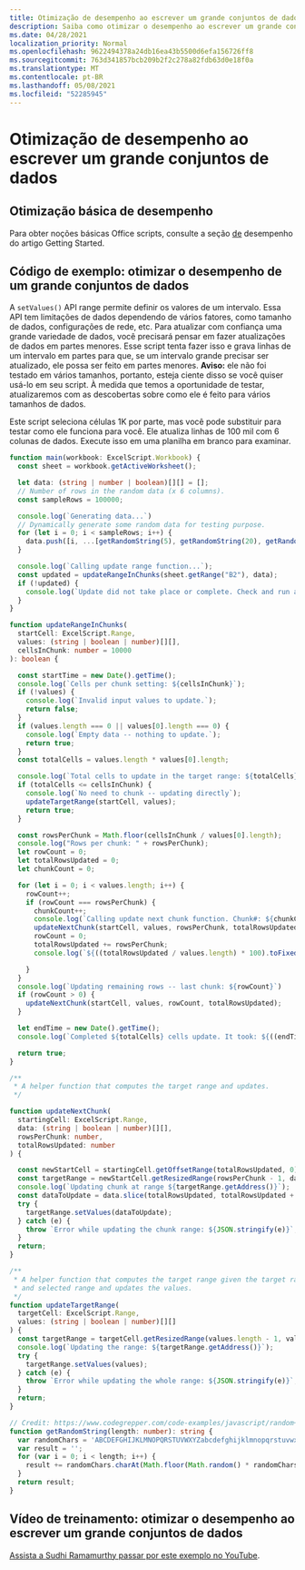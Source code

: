 ```yaml
---
title: Otimização de desempenho ao escrever um grande conjuntos de dados
description: Saiba como otimizar o desempenho ao escrever um grande conjuntos de dados em Office Scripts.
ms.date: 04/28/2021
localization_priority: Normal
ms.openlocfilehash: 9622494378a24db16ea43b5500d6efa156726ff8
ms.sourcegitcommit: 763d341857bcb209b2f2c278a82fdb63d0e18f0a
ms.translationtype: MT
ms.contentlocale: pt-BR
ms.lasthandoff: 05/08/2021
ms.locfileid: "52285945"
---
```

# <a name="performance-optimization-when-writing-a-large-dataset"></a>Otimização de desempenho ao escrever um grande conjuntos de dados

## <a name="basic-performance-optimization"></a>Otimização básica de desempenho

Para obter noções básicas Office scripts, consulte a seção [de](getting-started.md#basic-performance-considerations) desempenho do artigo Getting Started.

## <a name="sample-code-optimize-performance-of-a-large-dataset"></a>Código de exemplo: otimizar o desempenho de um grande conjuntos de dados

A `setValues()` API range permite definir os valores de um intervalo. Essa API tem limitações de dados dependendo de vários fatores, como tamanho de dados, configurações de rede, etc. Para atualizar com confiança uma grande variedade de dados, você precisará pensar em fazer atualizações de dados em partes menores. Esse script tenta fazer isso e grava linhas de um intervalo em partes para que, se um intervalo grande precisar ser atualizado, ele possa ser feito em partes menores. **Aviso:** ele não foi testado em vários tamanhos, portanto, esteja ciente disso se você quiser usá-lo em seu script. À medida que temos a oportunidade de testar, atualizaremos com as descobertas sobre como ele é feito para vários tamanhos de dados.

Este script seleciona células 1K por parte, mas você pode substituir para testar como ele funciona para você. Ele atualiza linhas de 100 mil com 6 colunas de dados. Execute isso em uma planilha em branco para examinar.

```TypeScript
function main(workbook: ExcelScript.Workbook) {
  const sheet = workbook.getActiveWorksheet();

  let data: (string | number | boolean)[][] = [];
  // Number of rows in the random data (x 6 columns).
  const sampleRows = 100000;

  console.log(`Generating data...`)
  // Dynamically generate some random data for testing purpose. 
  for (let i = 0; i < sampleRows; i++) {
    data.push([i, ...[getRandomString(5), getRandomString(20), getRandomString(10), Math.random()], "Sample data"]);
  }

  console.log(`Calling update range function...`);
  const updated = updateRangeInChunks(sheet.getRange("B2"), data);
  if (!updated) {
    console.log(`Update did not take place or complete. Check and run again.`);
  }
}

function updateRangeInChunks(
  startCell: ExcelScript.Range,
  values: (string | boolean | number)[][],
  cellsInChunk: number = 10000
): boolean {

  const startTime = new Date().getTime();
  console.log(`Cells per chunk setting: ${cellsInChunk}`);
  if (!values) {
    console.log(`Invalid input values to update.`);
    return false;
  }
  if (values.length === 0 || values[0].length === 0) {
    console.log(`Empty data -- nothing to update.`);
    return true;
  }
  const totalCells = values.length * values[0].length;

  console.log(`Total cells to update in the target range: ${totalCells}`);
  if (totalCells <= cellsInChunk) {
    console.log(`No need to chunk -- updating directly`);
    updateTargetRange(startCell, values);
    return true;
  }

  const rowsPerChunk = Math.floor(cellsInChunk / values[0].length);
  console.log("Rows per chunk: " + rowsPerChunk);
  let rowCount = 0;
  let totalRowsUpdated = 0;
  let chunkCount = 0;

  for (let i = 0; i < values.length; i++) {
    rowCount++;
    if (rowCount === rowsPerChunk) {
      chunkCount++;
      console.log(`Calling update next chunk function. Chunk#: ${chunkCount}`);
      updateNextChunk(startCell, values, rowsPerChunk, totalRowsUpdated);
      rowCount = 0;
      totalRowsUpdated += rowsPerChunk;
      console.log(`${((totalRowsUpdated / values.length) * 100).toFixed(1)}% Done`);

    }
  }
  console.log(`Updating remaining rows -- last chunk: ${rowCount}`)
  if (rowCount > 0) {
    updateNextChunk(startCell, values, rowCount, totalRowsUpdated);
  }

  let endTime = new Date().getTime();
  console.log(`Completed ${totalCells} cells update. It took: ${((endTime - startTime) / 1000).toFixed(6)} seconds to complete. ${((((endTime  - startTime) / 1000)) / cellsInChunk).toFixed(8)} seconds per ${cellsInChunk} cells-chunk.`);

  return true;
}

/**
 * A helper function that computes the target range and updates. 
 */

function updateNextChunk(
  startingCell: ExcelScript.Range,
  data: (string | boolean | number)[][],
  rowsPerChunk: number,
  totalRowsUpdated: number
) {

  const newStartCell = startingCell.getOffsetRange(totalRowsUpdated, 0);
  const targetRange = newStartCell.getResizedRange(rowsPerChunk - 1, data[0].length - 1);
  console.log(`Updating chunk at range ${targetRange.getAddress()}`);
  const dataToUpdate = data.slice(totalRowsUpdated, totalRowsUpdated + rowsPerChunk);
  try {
    targetRange.setValues(dataToUpdate);
  } catch (e) {
    throw `Error while updating the chunk range: ${JSON.stringify(e)}`;
  }
  return;
}

/**
 * A helper function that computes the target range given the target range's starting cell
 * and selected range and updates the values.
 */
function updateTargetRange(
  targetCell: ExcelScript.Range,
  values: (string | boolean | number)[][]
) {
  const targetRange = targetCell.getResizedRange(values.length - 1, values[0].length - 1);
  console.log(`Updating the range: ${targetRange.getAddress()}`);
  try {
    targetRange.setValues(values);
  } catch (e) {
    throw `Error while updating the whole range: ${JSON.stringify(e)}`;
  }
  return;
}

// Credit: https://www.codegrepper.com/code-examples/javascript/random+text+generator+javascript
function getRandomString(length: number): string {
  var randomChars = 'ABCDEFGHIJKLMNOPQRSTUVWXYZabcdefghijklmnopqrstuvwxyz0123456789';
  var result = '';
  for (var i = 0; i < length; i++) {
    result += randomChars.charAt(Math.floor(Math.random() * randomChars.length));
  }
  return result;
}
```

## <a name="training-video-optimize-performance-when-writing-a-large-dataset"></a>Vídeo de treinamento: otimizar o desempenho ao escrever um grande conjuntos de dados

[Assista a Sudhi Ramamurthy passar por este exemplo no YouTube](https://youtu.be/BP9Kp0Ltj7U).

